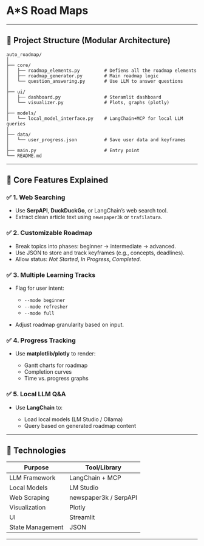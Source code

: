 # A\*S Road Maps

---

## 📁 Project Structure (Modular Architecture)

```structure
auto_roadmap/
│
├── core/
│   ├── roadmap_elements.py         # Defiens all the roadmap elements
│   ├── roadmap_generator.py        # Main roadmap logic
│   └── question_answering.py       # Use LLM to answer questions
│
├── ui/
│   ├── dashboard.py                # Steramlit dashboard
│   └── visualizer.py               # Plots, graphs (plotly)
│
├── models/
│   └── local_model_interface.py    # LangChain+MCP for local LLM queries
│
├── data/
│   └── user_progress.json          # Save user data and keyframes
│
├── main.py                         # Entry point
└── README.md
```

---

## 🧠 Core Features Explained

### ✅ 1. Web Searching

- Use **SerpAPI**, **DuckDuckGo**, or LangChain’s web search tool.
- Extract clean article text using `newspaper3k` or `trafilatura`.

### ✅ 2. Customizable Roadmap

- Break topics into phases: beginner → intermediate → advanced.
- Use JSON to store and track keyframes (e.g., concepts, deadlines).
- Allow status: _Not Started_, _In Progress_, _Completed_.

### ✅ 3. Multiple Learning Tracks

- Flag for user intent:

  - `--mode beginner`
  - `--mode refresher`
  - `--mode full`

- Adjust roadmap granularity based on input.

### ✅ 4. Progress Tracking

- Use **matplotlib/plotly** to render:

  - Gantt charts for roadmap
  - Completion curves
  - Time vs. progress graphs

### ✅ 5. Local LLM Q\&A

- Use **LangChain** to:

  - Load local models (LM Studio / Ollama)
  - Query based on generated roadmap content

---

## 🔧 Technologies

| Purpose          | Tool/Library          |
| ---------------- | --------------------- |
| LLM Framework    | LangChain + MCP       |
| Local Models     | LM Studio             |
| Web Scraping     | newspaper3k / SerpAPI |
| Visualization    | Plotly                |
| UI               | Streamlit             |
| State Management | JSON                  |

---
